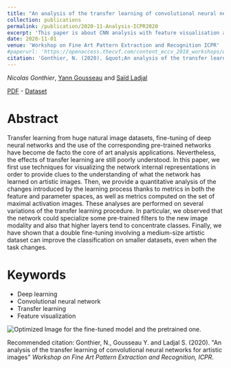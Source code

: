 ```yaml
---
title: "An analysis of the transfer learning of convolutional neural networks for artistic images"
collection: publications
permalink: /publication/2020-11-Analysis-ICPR2020
excerpt: 'This paper is about CNN analysis with feature visualisation and quantitative metrics. We study the transfer learning from natural images to artistic ones.'
date: 2020-11-01
venue: 'Workshop on Fine Art Pattern Extraction and Recognition ICPR'
#paperurl: 'https://openaccess.thecvf.com/content_eccv_2018_workshops/w13/html/Gonthier_Weakly_Supervised_Object_Detection_in_Artworks_ECCVW_2018_paper.html'
citation: 'Gonthier, N. (2020). &quot;An analysis of the transfer learning of convolutional neural networks for artistic images&quot; <i>Workshop on Fine Art Pattern Extraction and Recognition, ICPR</i>.'
---
```


*Nicolas Gonthier*, [Yann Gousseau](https://gousseau.wp.imt.fr/) and [Saïd Ladjal](https://perso.telecom-paristech.fr/ladjal/)

[PDF](https://arxiv.org/abs/2011.02727) - [Dataset](https://artfinetune.telecom-paris.fr/data/)

Abstract
======

Transfer learning from huge natural image datasets, fine-tuning of deep neural networks and the use of the corresponding pre-trained networks have become de facto the core of art analysis applications. Nevertheless, the effects of transfer learning are still poorly understood. In this paper, we first use techniques for visualizing the network internal representations in order to provide clues to the understanding of what the network has learned on artistic images. Then, we provide a quantitative analysis of the changes introduced by the learning process thanks to metrics in both the feature and parameter spaces, as well as metrics computed on the set of maximal activation images. These analyses are performed on several variations of the transfer learning procedure. In particular, we observed that the network could specialize some pre-trained filters to the new image modality and also that higher layers tend to concentrate classes. Finally, we have shown that a double fine-tuning involving a medium-size artistic dataset can improve the classification on smaller datasets, even when the task changes.

Keywords
======
* Deep learning
* Convolutional neural network
* Transfer learning
* Feature visualization

![Optimized Image for the fine-tuned model and the pretrained one.](https://ngonthier.github.io/images/featured_ICPR2020.png)

Recommended citation: Gonthier, N., Gousseau Y. and Ladjal S. (2020). "An analysis of the transfer learning of convolutional neural networks for artistic images" <i>Workshop on Fine Art Pattern Extraction and Recognition, ICPR</i>.
